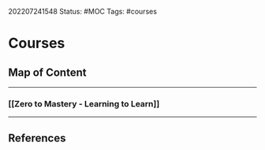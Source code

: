 202207241548
Status: #MOC
Tags: #courses

# Courses
## Map of Content
---
### [[Zero to Mastery - Learning to Learn]]


---
## References


